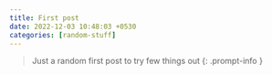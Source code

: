 ```yaml
---
title: First post
date: 2022-12-03 10:48:03 +0530
categories: [random-stuff]
---
```


> Just a random first post to try few things out
{: .prompt-info }
